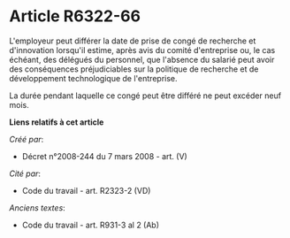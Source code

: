 # Article R6322-66

L'employeur peut différer la date de prise de congé de recherche et d'innovation lorsqu'il estime, après avis du comité
d'entreprise ou, le cas échéant, des délégués du personnel, que l'absence du salarié peut avoir des conséquences
préjudiciables sur la politique de recherche et de développement technologique de l'entreprise.

La durée pendant laquelle ce congé peut être différé ne peut excéder neuf mois.

**Liens relatifs à cet article**

_Créé par_:

  - Décret n°2008-244 du 7 mars 2008 - art. (V)

_Cité par_:

  - Code du travail - art. R2323-2 (VD)

_Anciens textes_:

  - Code du travail - art. R931-3 al 2 (Ab)
